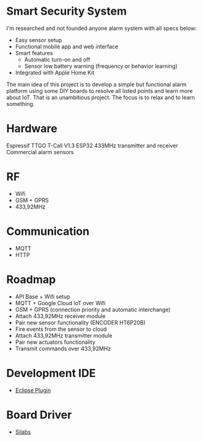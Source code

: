 # Smart Security System

I'm researched and not founded anyone alarm system with all specs below:
- Easy sensor setup
- Functional mobile app and web interface
- Smart features
  - Automatic turn-on and off
  - Sensor low battery warning (frequency or behavior learning)
- Integrated with Apple Home Kit

The main idea of this project is to develop a simple but functional alarm platform using some DIY boards to resolve all listed points and learn more about IoT.
That is an unambitious project. The focus is to relax and to learn something.

# Hardware
Espressif TTGO T-Call V1.3 ESP32
433MHz transmitter and receiver
Commercial alarm sensors

# RF
- Wifi
- GSM + GPRS
- 433,92MHz

# Communication
- MQTT
- HTTP

# Roadmap
- API Base + Wifi setup
- MQTT + Google Cloud IoT over Wifi
- GSM + GPRS (connection priority and automatic interchange)
- Attach 433,92MHz receiver module
- Pair new sensor functionality (ENCODER HT6P20B)
- Fire events from the sensor to cloud
- Attach 433,92MHz transmitter module
- Pair new actuators functionality
- Transmit commands over 433,92MHz

# Development IDE
- [Eclipse Plugin](https://github.com/espressif/idf-eclipse-plugin/blob/master/README.md)

# Board Driver
- [Silabs](https://www.silabs.com/products/development-tools/software/usb-to-uart-bridge-vcp-drivers)
